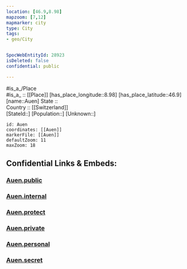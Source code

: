 ```yaml
---
location: [46.9,8.98] 
mapzoom: [7,12] 
mapmarker: city 
type: City
tags:
- geo/City


SpocWebEntityId: 28923
isDeleted: false
confidential: public

---
```

#is_a_/Place  
#is_a_ :: [[Place]] 
[has_place_longitude::8.98] 
[has_place_latitude::46.9] 
[name::Auen] 
State ::  
Country :: [[Switzerland]]  
[StateId::] 
[Population::] 
[Unknown::] 


```leaflet
id: Auen
coordinates: [[Auen]] 
markerFile: [[Auen]] 
defaultZoom: 11 
maxZoom: 18
```


## Confidential Links & Embeds: 

### [Auen.public](/_public/\Earth\Continent\Europe\Europe~Central\Switzerland\Switzerland~Cantons\Glarus,Canton\CityAuen.public.md) 

### [Auen.internal](/_internal/\Earth\Continent\Europe\Europe~Central\Switzerland\Switzerland~Cantons\Glarus,Canton\CityAuen.internal.md) 

### [Auen.protect](/_protect/\Earth\Continent\Europe\Europe~Central\Switzerland\Switzerland~Cantons\Glarus,Canton\CityAuen.protect.md) 

### [Auen.private](/_private/\Earth\Continent\Europe\Europe~Central\Switzerland\Switzerland~Cantons\Glarus,Canton\CityAuen.private.md) 

### [Auen.personal](/_personal/\Earth\Continent\Europe\Europe~Central\Switzerland\Switzerland~Cantons\Glarus,Canton\CityAuen.personal.md) 

### [Auen.secret](/_secret/\Earth\Continent\Europe\Europe~Central\Switzerland\Switzerland~Cantons\Glarus,Canton\CityAuen.secret.md)

